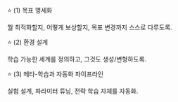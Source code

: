 ⭐ (1) 목표 명세화

뭘 최적화할지, 어떻게 보상할지, 목표 변경까지 스스로 다루도록.

⭐ (2) 환경 설계

학습 가능한 세계를 정의하고, 그것도 생성/변형하도록.

⭐ (3) 메타-학습과 자동화 파이프라인

실험 설계, 파라미터 튜닝, 전략 학습 자체를 자동화.
